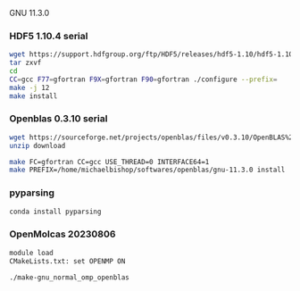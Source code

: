 GNU 11.3.0
### HDF5 1.10.4 serial
```bash
wget https://support.hdfgroup.org/ftp/HDF5/releases/hdf5-1.10/hdf5-1.10.4/src/hdf5-1.10.4.tar.gz
tar zxvf
cd
CC=gcc F77=gfortran F9X=gfortran F90=gfortran ./configure --prefix=
make -j 12
make install
```
### Openblas 0.3.10 serial
```bash
wget https://sourceforge.net/projects/openblas/files/v0.3.10/OpenBLAS%200.3.10%20version.zip/download
unzip download

make FC=gfortran CC=gcc USE_THREAD=0 INTERFACE64=1
make PREFIX=/home/michaelbishop/softwares/openblas/gnu-11.3.0 install
```

### pyparsing
```bash
conda install pyparsing
```

### OpenMolcas 20230806
```bash
module load
CMakeLists.txt: set OPENMP ON

./make-gnu_normal_omp_openblas
```
